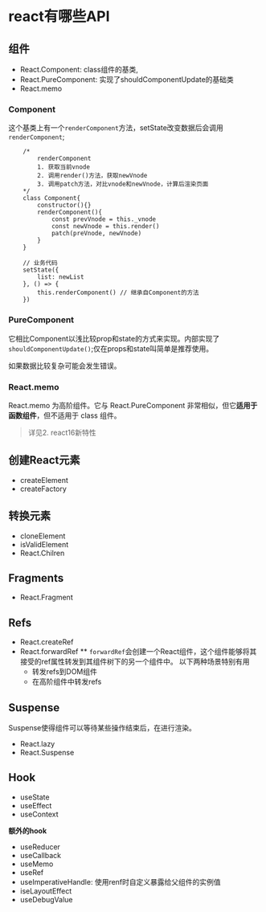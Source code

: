 # react有哪些API

## 组件

- React.Component: class组件的基类,
- React.PureComponent: 实现了shouldComponentUpdate的基础类
- React.memo

### Component

这个基类上有一个```renderComponent```方法，setState改变数据后会调用```renderComponent```;

```
    /*
        renderComponent
        1. 获取当前vnode
        2. 调用render()方法，获取newVnode
        3. 调用patch方法，对比vnode和newVnode，计算后渲染页面
    */
    class Component{
        constructor(){}
        renderComponent(){
            const prevVnode = this._vnode
            const newVnode = this.render()
            patch(preVnode, newVnode)
        }
    }

    // 业务代码
    setState({
        list: newList
    }, () => {
        this.renderComponent() // 继承自Component的方法
    })
```

### PureComponent

它相比Component以浅比较prop和state的方式来实现。内部实现了```shouldComponentUpdate()```;仅在props和state叫简单是推荐使用。

如果数据比较复杂可能会发生错误。

### React.memo

React.memo 为高阶组件。它与 React.PureComponent 非常相似，但它**适用于函数组件**，但不适用于 class 组件。

> 详见2. react16新特性

## 创建React元素

- createElement
- createFactory

## 转换元素

- cloneElement
- isValidElement
- React.Chilren

## Fragments

- React.Fragment

## Refs

- React.createRef
- React.forwardRef **
  ```forwardRef```会创建一个React组件，这个组件能够将其接受的ref属性转发到其组件树下的另一个组件中。 以下两种场景特别有用
    - 转发refs到DOM组件
    - 在高阶组件中转发refs

## Suspense

Suspense使得组件可以等待某些操作结束后，在进行渲染。

- React.lazy
- React.Suspense

## Hook

- useState
- useEffect
- useContext

**额外的hook**

- useReducer
- useCallback
- useMemo
- useRef
- useImperativeHandle: 使用renf时自定义暴露给父组件的实例值
- iseLayoutEffect
- useDebugValue
